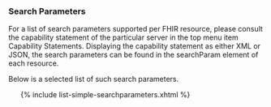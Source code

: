 ### Search Parameters

For a list of search parameters supported per FHIR resource, please consult the capability statement of the particular server 
in the top menu item Capability Statements. Displaying the capability statement as either XML or JSON, the search
parameters can be found in the searchParam element of each resource.

Below is a selected list of such search parameters.

<ul>
{% include list-simple-searchparameters.xhtml %}
</ul>